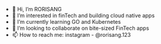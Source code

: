 - 👋 Hi, I’m RORISANG
- 👀 I’m interested in finTech and building cloud native apps
- 🌱 I’m currently learning GO and Kubernetes
- 💞️ I’m looking to collaborate on bite-sized FinTech apps
- 📫 How to reach me: instagram - @rorisang.123

<!---
rorisang123/rorisang123 is a ✨ special ✨ repository because its `README.md` (this file) appears on your GitHub profile.
You can click the Preview link to take a look at your changes.
--->
